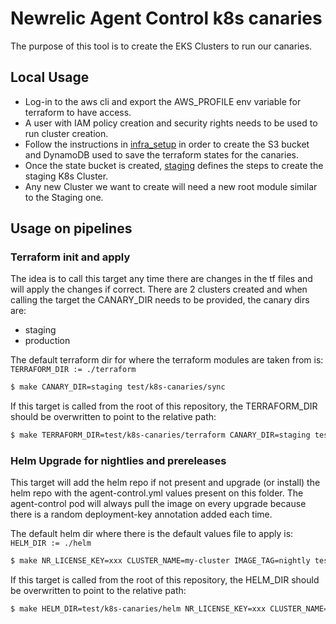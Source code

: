 # Newrelic Agent Control k8s canaries
The purpose of this tool is to create the EKS Clusters to run our canaries.

## Local Usage

- Log-in to the aws cli and export the AWS_PROFILE env variable for terraform to have access.
- A user with IAM policy creation and security rights needs to be used to run cluster creation.
- Follow the instructions in [infra_setup](states_setup/README.md) in order to create the S3 bucket and DynamoDB used to save the terraform states for the canaries.
- Once the state bucket is created, [staging](k8s_staging/README.md) defines the steps to create the staging K8s Cluster.
- Any new Cluster we want to create will need a new root module similar to the Staging one.

## Usage on pipelines

### Terraform init and apply

The idea is to call this target any time there are changes in the tf files and will apply the changes if correct.
There are 2 clusters created and when calling the target the CANARY_DIR needs to be provided, the canary dirs are:
- staging
- production

The default terraform dir for where the terraform modules are taken from is:
`TERRAFORM_DIR := ./terraform`

```bash
$ make CANARY_DIR=staging test/k8s-canaries/sync
```

If this target is called from the root of this repository, the TERRAFORM_DIR should be overwritten to point to the relative path:
```bash
$ make TERRAFORM_DIR=test/k8s-canaries/terraform CANARY_DIR=staging test/k8s-canaries/sync
```

### Helm Upgrade for nightlies and prereleases

This target will add the helm repo if not present and upgrade (or install) the helm repo with the agent-control.yml values present on this folder.
The agent-control pod will always pull the image on every upgrade because there is a random deployment-key annotation added each time.

The default helm dir where there is the default values file to apply is:
`HELM_DIR := ./helm`

```bash
$ make NR_LICENSE_KEY=xxx CLUSTER_NAME=my-cluster IMAGE_TAG=nightly test/k8s-canaries/helm
```

If this target is called from the root of this repository, the HELM_DIR should be overwritten to point to the relative path:
```bash
$ make HELM_DIR=test/k8s-canaries/helm NR_LICENSE_KEY=xxx CLUSTER_NAME=my-cluster IMAGE_TAG=nightly test/k8s-canaries/helm
```
